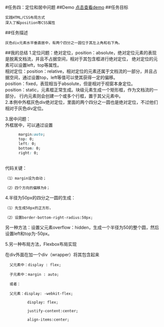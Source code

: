 #任务四：定位和居中问题
##Demo
[点击查看demo](https://happymia.github.io/ife/task4/index.html)
##任务目标

    实践HTML/CSS布局方式
    深入了解position等CSS属性

##任务描述

    灰色div元素水平垂直居中，有两个四分之一圆位于其左上角和右下角。
    
##我的总结
1.定位问题：绝对定位，position：absolute，绝对定位元素的表现是脱离文档流，并且不占据空间，相对于其包含框进行绝对定位，
绝对定位的元素可以设置left，top等属性。
<br/>
相对定位：position：relative，相对定位的元素还属于文档流的一部分，并且占据空间，通过设置top，left等值可以使其获得一定的偏移。
<br/>
position：fixed，表现相当于absolute，但是相对于视窗本身定位。
<br/>
position：static，元素框正常生成。块级元素生成一个矩形框，作为文档流的一部分，
行内元素则会创建一个或多个行框，置于其父元素中。
<br/>
2.本例中外框灰色div绝对定位，里面的两个四分之一圆也是绝对定位，不过他们相对于灰色div定位。

3.居中问题：
<br/>
  外框居中，可以通过设置
  ```CSS
        margin:auto;
    	top: 0; 
    	left: 0;
    	bottom: 0;
    	right: 0; 
  ```
  <br/>
    代码关键：
 
    （1）margin设为自动；
    
    （2）四个方向的偏移为0；
 
    
4.半径为50px的四分之一圆的生成：

    （1）先生成50px的正方形，
    
    （2）设置border-bottom-right-radius:50px;
    
  另一种方法：设置父元素overflow：hidden，生成一个半径为50的整个圆，然后设置left和top为-50px。
  
5.另一种布局方法，Flexbox布局实现

   在div外面在加一个div（wrapper）将其包含起来
   
      父元素中：display : flex;
      
      子元素中：margin : auto;
      
      或者：
      
      父元素：display: -webkit-flex;
      
              display: flex;
              
              justify-content:center;
              
              align-items:center; 
   
